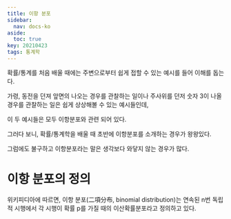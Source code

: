 ```yaml
---
title: 이항 분포
sidebar:
  nav: docs-ko
aside:
  toc: true
key: 20210423
tags: 통계학
---
```


확률/통계를 처음 배울 때에는 주변으로부터 쉽게 접할 수 있는 예시를 들어 이해를 돕는다.

가령, 동전을 던져 앞면의 나오는 경우를 관찰하는 일이나 주사위를 던저 숫자 3이 나올 경우를 관찰하는 일은 쉽게 상상해볼 수 있는 예시들인데,

이 두 예시들은 모두 이항분포와 관련 되어 있다.

그러다 보니, 확률/통계학을 배울 때 초반에 이항분포를 소개하는 경우가 왕왕있다.

그럼에도 불구하고 이항분포라는 말은 생각보다 와닿지 않는 경우가 많다.

# 이항 분포의 정의

위키피디아에 따르면, 이항 분포(二項分布, binomial distribution)는 연속된 n번 독립적 시행에서 각 시행이 확률 p를 가질 때의 이산확률분포라고 정의하고 있다.

